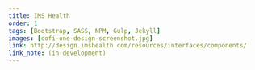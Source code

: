 ```yaml
---
title: IMS Health
order: 1
tags: [Bootstrap, SASS, NPM, Gulp, Jekyll]
images: [cofi-one-design-screenshot.jpg]
link: http://design.imshealth.com/resources/interfaces/components/
link_note: (in development)
---
```


